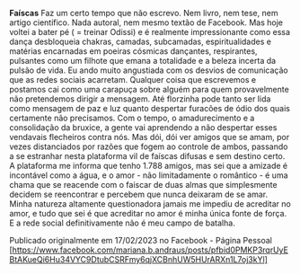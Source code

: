 **Faíscas**
Faz um certo tempo que não escrevo. Nem livro, nem tese, nem artigo científico. Nada autoral, nem mesmo textão de Facebook. Mas hoje voltei a bater pé ( = treinar Odissi) e é realmente impressionante como essa dança desbloqueia chakras, camadas, subcamadas, espiritualidades e matérias encarnadas em poeiras cósmicas dançantes, respirantes, pulsantes como um filhote que emana a totalidade e a beleza incerta da pulsão de vida.
Eu ando muito angustiada com os desvios de comunicação que as redes sociais acarretam. Qualquer coisa que escrevemos e postamos cai como uma carapuça sobre alguém para quem provavelmente não pretendemos dirigir a mensagem. 
Até florzinha pode tanto ser lida como mensagem de paz e luz quanto despertar furacões de ódio dos quais certamente não precisamos.
Com o tempo, o amadurecimento e a consolidação da bruxice, a gente vai aprendendo a não despertar esses vendavais flecheiros contra nós. Mas dói, dói ver amigos que se amam, por vezes distanciados por razões que fogem ao controle de ambos, passando a se estranhar nesta plataforma vil de faíscas difusas e sem destino certo. 
A plataforma me informa que tenho 1.788 amigos, mas sei que a amizade é incontável como a água, e o amor - não limitadamente o romântico - é uma chama que se reacende com o faiscar de duas almas que simplesmente decidem se reencontrar e percebem que nunca deixaram de se amar.
Minha natureza altamente questionadora jamais me impediu de acreditar no amor, e tudo que sei é que acreditar no amor é minha única fonte de força.
E a rede social definitivamente não é meu campo de batalha.

Publicado originalmente em 17/02/2023 no Facebook - Página Pessoal [https://www.facebook.com/mariana.b.andraus/posts/pfbid0PMKP3rqrUyEBtAKueQi6Hu34VYC9DtubCSRFmy6qjXCBnhUW5HUrARXn1L7oj3kYl]
